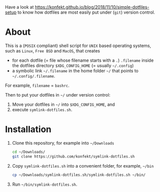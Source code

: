 Have a look at <https://konfekt.github.io/blog/2018/11/10/simple-dotfiles-setup> to know how dotfiles are most easily put under (`git`) version control.

# About

This is a (`POSIX` compliant) shell script for `UNIX` based operating systems, such as `Linux`, `Free BSD` and `MacOS`, that creates

- for each dotfile (= file whose filename starts with a `.`) `.filename`  inside the dotfiles directory `$XDG_CONFIG_HOME` (= usually `~/.config`)
- a symbolic link `~/.filename` in the home folder `~/` that points to `~/.config/.filename`.

For example, `filename` = `bashrc`.

Then to put your dotfiles in `~/` under version control:

1. Move your dotfiles in `~/` into `$XDG_CONFIG_HOME`, and
2. execute `symlink-dotfiles.sh`.

# Installation

1. Clone this repository, for example into `~/Downloads`
    ```sh
    cd ~/Downloads/
    git clone https://github.com/konfekt/symlink-dotfiles.sh
    ````
0. Copy `symlink-dotfiles.sh` into a convenient folder, for example, `~/bin`
    ```sh
    cp ~/Downloads/symlink-dotfiles.sh/symlink-dotfiles.sh ~/bin/
    ```
0. Run `~/bin/symlink-dotfiles.sh`.

